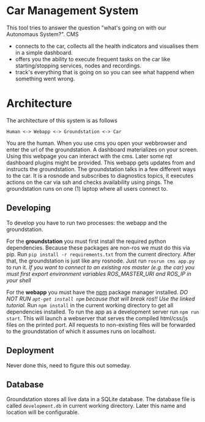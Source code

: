 # Car Management System

This tool tries to answer the question "what's going on with our Autonomaus System?". CMS
* connects to the car, collects all the health indicators and visualises them in a simple dashboard.
* offers you the ability to execute frequent tasks on the car like starting/stopping services, nodes and recordings.
* track's everything that is going on so you can see what happend when something went wrong.

# Architecture
The architecture of this system is as follows
```
Human <-> Webapp <-> Groundstation <-> Car
```
You are the human. When you use cms you open your webbrowser and enter the url of the groundstation.
A dashboard materializes on your screen. Using this webpage you can interact with the cms.
Later some rqt dashboard plugins might be provided. 
This webapp gets updates from and instructs the groundstation.
The groundstation talks in a few different ways to the car. 
It is a rosnode and subscribes to diagnostics topics, it executes actions on the car via ssh and checks availability using pings.
The groundstation runs on one (1) laptop where all users connect to.

## Developing
To develop you have to run two processes: the webapp and the groundstation.

For the **groundstation** you must first install the required python dependencies.
Because these packages are non-ros we must do this via pip. 
Run `pip install -r requirements.txt` from the current directory.
After that, the groundstation is just like any rosnode.
Just run `rosrun cms app.py` to run it.
_If you want to connect to an existing ros master (e.g. the car) you must first export environment variables ROS_MASTER_URI and ROS_IP in your shell_

For the **webapp** you must have the [npm](https://linuxize.com/post/how-to-install-node-js-on-ubuntu-18.04/) package manager installed.
_DO NOT RUN `apt-get install npm` because that will break ros!! Use the linked tutorial._
Run `npm install` in the current working directory to get all dependencies installed.
To run the app as a development server run `npm run start`.
This will launch a webserver that serves the compiled html/css/js files on the printed port. 
All requests to non-existing files will be forwarded to the groundstation of which it assumes runs on localhost.
 
## Deployment
Never done this, need to figure this out someday.

## Database
Groundstation stores all live data in a SQLite database. 
The database file is called `development.db` in current working directory. 
Later this name and location will be configurable. 
